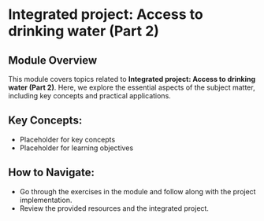 # Integrated project: Access to drinking water (Part 2)

## Module Overview

This module covers topics related to **Integrated project: Access to drinking water (Part 2)**. Here, we explore the essential aspects of the subject matter, including key concepts and practical applications.

## Key Concepts:
- Placeholder for key concepts
- Placeholder for learning objectives

## How to Navigate:
- Go through the exercises in the module and follow along with the project implementation.
- Review the provided resources and the integrated project.


